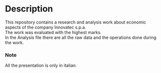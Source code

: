 # Description
This repository contains a research and analysis work about economic aspects of the company Innovatec s.p.a.    
The work was evaluated with the highest marks.     
In the Analysis file there are all the raw data and the operations done during the work.    

### Note
All the presentation is only in italian.

